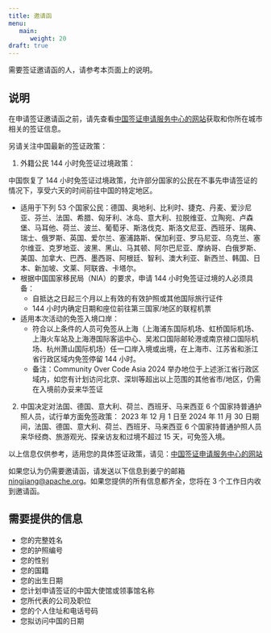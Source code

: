 ```yaml
---
title: 邀请函
menu:
   main:
      weight: 20
draft: true        
---
```


需要签证邀请函的人，请参考本页面上的说明。

## 说明

在申请签证邀请函之前，请先查看[中国签证申请服务中心的网站](https://www.visaforchina.cn/globle/)获取和你所在城市相关的签证信息。

另请关注中国最新的签证政策：

1. 外籍公民 144 小时免签证过境政策：

中国恢复了 144 小时免签证过境政策，允许部分国家的公民在不事先申请签证的情况下，享受六天的时间前往中国的特定地区。

- 适用于下列 53 个国家公民：德国、奥地利、比利时、捷克、丹麦、爱沙尼亚、芬兰、法国、希腊、匈牙利、冰岛、意大利、拉脱维亚、立陶宛、卢森堡、马耳他、荷兰、波兰、葡萄牙、斯洛伐克、斯洛文尼亚、西班牙、瑞典、瑞士、俄罗斯、英国、爱尔兰、塞浦路斯、保加利亚、罗马尼亚、乌克兰、塞尔维亚、克罗地亚、波黑、黑山、马其顿、阿尔巴尼亚、摩纳哥、白俄罗斯、美国、加拿大、巴西、墨西哥、阿根廷、智利、澳大利亚、新西兰、韩国、日本、新加坡、文莱、阿联酋、卡塔尔。
- 根据中国国家移民局（NIA）的要求，申请 144 小时免签证过境的人必须具备：
  - 自抵达之日起三个月以上有效的有效护照或其他国际旅行证件
  - 144 小时内确定日期和座位前往第三国家/地区的联程机票
- 适用本次活动的免签入境口岸：
  - 符合以上条件的人员可免签从上海（上海浦东国际机场、虹桥国际机场、上海火车站及上海港国际客运中心、吴淞口国际邮轮港或南京禄口国际机场、杭州萧山国际机场）任一口岸入境或出境，在上海市、江苏省和浙江省行政区域内免签停留 144 小时。
  - 备注：Community Over Code Asia 2024 举办地位于上述浙江省行政区域内，如您有计划访问北京、深圳等超出以上范围的其他省市/地区，仍需在入境前办妥来华签证

2. 中国决定对法国、德国、意大利、荷兰、西班牙、马来西亚 6 个国家持普通护照人员，试行单方面免签政策：
2023 年 12 月 1 日至 2024 年 11 月 30 日期间，法国、德国、意大利、荷兰、西班牙、马来西亚 6 个国家持普通护照人员来华经商、旅游观光、探亲访友和过境不超过 15 天，可免签入境。

以上信息仅供参考，适用您的具体签证政策，请见：[中国签证申请服务中心的网站](https://www.visaforchina.cn/globle/)

如果您认为仍需要邀请函，请发送以下信息到姜宁的邮箱 <ningjiang@apache.org>。如果您提供的所有信息都齐全，您将在 3 个工作日内收到邀请函。

## 需要提供的信息

- 您的完整姓名
- 您的护照编号
- 您的性别
- 您的国籍
- 您的出生日期
- 您计划申请签证的中国大使馆或领事馆名称
- 您所代表的公司及职位
- 您的个人住址和电话号码
- 您拟访问中国的日期